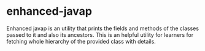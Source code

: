 # enhanced-javap
Enhanced javap is an utility that prints the fields and methods of the classes passed to it and also its ancestors. This is an helpful utility for learners for fetching whole hierarchy of the provided class with details.
